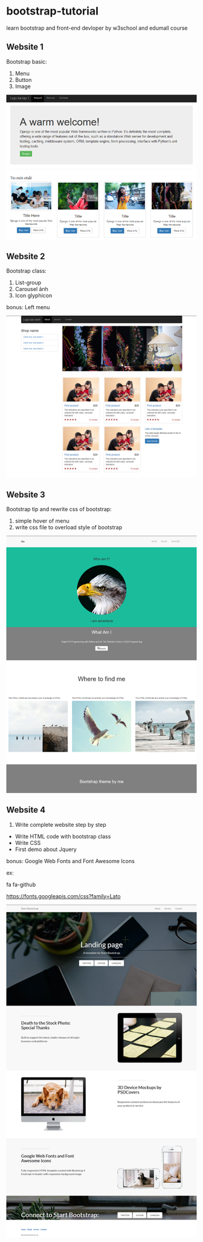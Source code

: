 # bootstrap-tutorial
learn bootstrap and front-end devloper by w3school and edumall course

## Website 1
Bootstrap basic:
1. Menu
2. Button
3. Image

 ![Website-1](/Sceenshots/Website-1.png)

## Website 2
Bootstrap class:
1. List-group
2. Carousel ảnh
3. Icon glyphicon

bonus: Left menu


 ![Website-2](/Sceenshots/Website-2.png)

 ## Website 3
 Bootstrap tip and rewrite css of bootstrap:

 1. simple hover of menu
 2. write css file to overload style of bootstrap

 ![Website-3](/Sceenshots/Website-3.png)


## Website 4
1. Write complete website step by step
- Write HTML code with bootstrap class
- Write CSS
- First demo about Jquery

bonus: Google Web Fonts and Font Awesome Icons

ex: 

fa fa-github

https://fonts.googleapis.com/css?family=Lato


![Website-4](/Sceenshots/Website-4.png)

